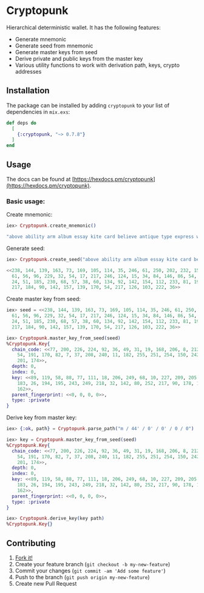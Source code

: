 # Cryptopunk

  Hierarchical deterministic wallet. It has the following features:

  - Generate mnemonic
  - Generate seed from mnemonic
  - Generate master keys from seed
  - Derive private and public keys from the master key
  - Various utility functions to work with derivation path, keys, crypto addresses

## Installation

The package can be installed by adding `cryptopunk` to your list of dependencies in `mix.exs`:

```elixir
def deps do
  [
    {:cryptopunk, "~> 0.7.8"}
  ]
end
```

## Usage

The docs can be found at [https://hexdocs.pm/cryptopunk](https://hexdocs.pm/cryptopunk).

### Basic usage:

Create mnemonic:

```elixir
iex> Cryptopunk.create_mnemonic()

"above ability arm album essay kite card believe antique type express word piece unusual describe toilet subway reward slab exhaust leave found debate measure"

```

Generate seed:

```elixir
iex> Cryptopunk.create_seed("above ability arm album essay kite card believe antique type express word piece unusual describe toilet subway reward slab exhaust leave found debate measure")

<<238, 144, 139, 163, 73, 169, 105, 114, 35, 246, 61, 250, 202, 232, 15, 129,
  61, 56, 96, 229, 32, 54, 17, 217, 246, 124, 15, 34, 84, 146, 86, 54, 86, 53,
  24, 51, 185, 230, 68, 57, 38, 60, 134, 92, 142, 154, 112, 233, 81, 195, 241,
  217, 184, 90, 142, 157, 139, 170, 54, 217, 126, 103, 222, 36>>
```

Create master key from seed:

```elixir
iex> seed = <<238, 144, 139, 163, 73, 169, 105, 114, 35, 246, 61, 250, 202, 232, 15, 129,
  61, 56, 96, 229, 32, 54, 17, 217, 246, 124, 15, 34, 84, 146, 86, 54, 86, 53,
  24, 51, 185, 230, 68, 57, 38, 60, 134, 92, 142, 154, 112, 233, 81, 195, 241,
  217, 184, 90, 142, 157, 139, 170, 54, 217, 126, 103, 222, 36>>

iex> Cryptopunk.master_key_from_seed(seed)
%Cryptopunk.Key{
  chain_code: <<77, 200, 226, 224, 92, 36, 49, 31, 19, 168, 206, 8, 212, 142,
    54, 191, 170, 82, 7, 37, 208, 240, 11, 182, 255, 251, 254, 150, 242, 28,
    201, 174>>,
  depth: 0,
  index: 0,
  key: <<89, 119, 58, 88, 77, 111, 18, 206, 249, 68, 10, 227, 209, 205, 174, 81,
    183, 26, 194, 195, 243, 249, 218, 32, 142, 80, 252, 217, 90, 178, 132,
    162>>,
  parent_fingerprint: <<0, 0, 0, 0>>,
  type: :private
}
```

Derive key from master key:

```elixir
iex> {:ok, path} = Cryptopunk.parse_path("m / 44' / 0' / 0' / 0 / 0")

iex> key = Cryptopunk.master_key_from_seed(seed)
%Cryptopunk.Key{
  chain_code: <<77, 200, 226, 224, 92, 36, 49, 31, 19, 168, 206, 8, 212, 142,
    54, 191, 170, 82, 7, 37, 208, 240, 11, 182, 255, 251, 254, 150, 242, 28,
    201, 174>>,
  depth: 0,
  index: 0,
  key: <<89, 119, 58, 88, 77, 111, 18, 206, 249, 68, 10, 227, 209, 205, 174, 81,
    183, 26, 194, 195, 243, 249, 218, 32, 142, 80, 252, 217, 90, 178, 132,
    162>>,
  parent_fingerprint: <<0, 0, 0, 0>>,
  type: :private
}

iex> Cryptopunk.derive_key(key path)
%Cryptopunk.Key{}

```

## Contributing

1. [Fork it!](https://github.com/ayrat555/ex_secp256k1)
2. Create your feature branch (`git checkout -b my-new-feature`)
3. Commit your changes (`git commit -am 'Add some feature'`)
4. Push to the branch (`git push origin my-new-feature`)
5. Create new Pull Request
